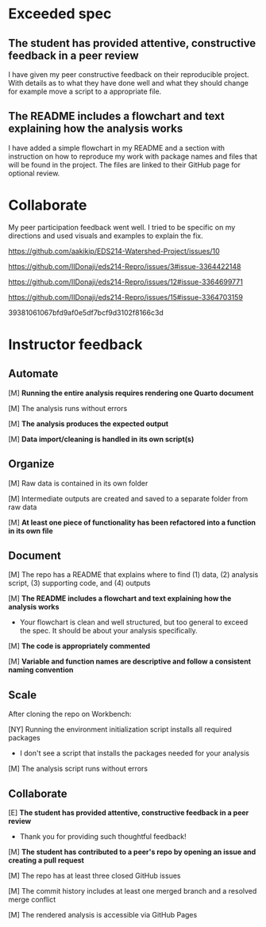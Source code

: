 # Exceeded spec

## The student has provided attentive, constructive feedback in a peer review

I have given my peer constructive feedback on their reproducible project. With details as to what they have done well and what they should change for example move a script to a appropriate file. 

## The README includes a flowchart and text explaining how the analysis works

I have added a simple flowchart in my README and a section with instruction on how to reproduce my work with package names and files that will be found in the project. The files are linked to their GitHub page for optional review.  


# Collaborate

My peer participation feedback went well. I tried to be specific on my directions and used visuals and examples to explain the fix. 

https://github.com/aakikip/EDS214-Watershed-Project/issues/10

https://github.com/IIDonaji/eds214-Repro/issues/3#issue-3364422148

https://github.com/IIDonaji/eds214-Repro/issues/12#issue-3364699771

https://github.com/IIDonaji/eds214-Repro/issues/15#issue-3364703159


39381061067bfd9af0e5df7bcf9d3102f8166c3d

# Instructor feedback

## Automate

[M] **Running the entire analysis requires rendering one Quarto document**

[M] The analysis runs without errors

[M] **The analysis produces the expected output**

[M] **Data import/cleaning is handled in its own script(s)**

## Organize

[M] Raw data is contained in its own folder

[M] Intermediate outputs are created and saved to a separate folder from raw data

[M] **At least one piece of functionality has been refactored into a function in its own file**

## Document

[M] The repo has a README that explains where to find (1) data, (2) analysis script, (3) supporting code, and (4) outputs

[M] **The README includes a flowchart and text explaining how the analysis works**

- Your flowchart is clean and well structured, but too general to exceed the spec. It should be about your analysis specifically.

[M] **The code is appropriately commented**

[M] **Variable and function names are descriptive and follow a consistent naming convention**

## Scale

After cloning the repo on Workbench:

[NY] Running the environment initialization script installs all required packages

- I don't see a script that installs the packages needed for your analysis

[M] The analysis script runs without errors

## Collaborate

[E] **The student has provided attentive, constructive feedback in a peer review**

- Thank you for providing such thoughtful feedback!

[M] **The student has contributed to a peer's repo by opening an issue and creating a pull request**

[M] The repo has at least three closed GitHub issues

[M] The commit history includes at least one merged branch and a resolved merge conflict

[M] The rendered analysis is accessible via GitHub Pages
